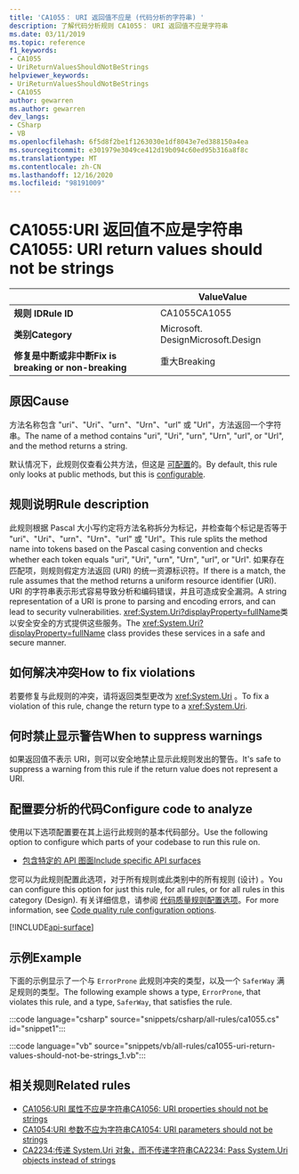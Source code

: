 ```yaml
---
title: 'CA1055： URI 返回值不应是 (代码分析的字符串) '
description: 了解代码分析规则 CA1055： URI 返回值不应是字符串
ms.date: 03/11/2019
ms.topic: reference
f1_keywords:
- CA1055
- UriReturnValuesShouldNotBeStrings
helpviewer_keywords:
- UriReturnValuesShouldNotBeStrings
- CA1055
author: gewarren
ms.author: gewarren
dev_langs:
- CSharp
- VB
ms.openlocfilehash: 6f5d8f2be1f1263030e1df8043e7ed388150a4ea
ms.sourcegitcommit: e301979e3049ce412d19b094c60ed95b316a8f8c
ms.translationtype: MT
ms.contentlocale: zh-CN
ms.lasthandoff: 12/16/2020
ms.locfileid: "98191009"
---
```

# <a name="ca1055-uri-return-values-should-not-be-strings"></a><span data-ttu-id="1e538-103">CA1055:URI 返回值不应是字符串</span><span class="sxs-lookup"><span data-stu-id="1e538-103">CA1055: URI return values should not be strings</span></span>

| | <span data-ttu-id="1e538-104">Value</span><span class="sxs-lookup"><span data-stu-id="1e538-104">Value</span></span> |
|-|-|
| <span data-ttu-id="1e538-105">**规则 ID**</span><span class="sxs-lookup"><span data-stu-id="1e538-105">**Rule ID**</span></span> |<span data-ttu-id="1e538-106">CA1055</span><span class="sxs-lookup"><span data-stu-id="1e538-106">CA1055</span></span>|
| <span data-ttu-id="1e538-107">**类别**</span><span class="sxs-lookup"><span data-stu-id="1e538-107">**Category**</span></span> |<span data-ttu-id="1e538-108">Microsoft. Design</span><span class="sxs-lookup"><span data-stu-id="1e538-108">Microsoft.Design</span></span>|
| <span data-ttu-id="1e538-109">**修复是中断或非中断**</span><span class="sxs-lookup"><span data-stu-id="1e538-109">**Fix is breaking or non-breaking**</span></span> |<span data-ttu-id="1e538-110">重大</span><span class="sxs-lookup"><span data-stu-id="1e538-110">Breaking</span></span>|

## <a name="cause"></a><span data-ttu-id="1e538-111">原因</span><span class="sxs-lookup"><span data-stu-id="1e538-111">Cause</span></span>

<span data-ttu-id="1e538-112">方法名称包含 "uri"、"Uri"、"urn"、"Urn"、"url" 或 "Url"，方法返回一个字符串。</span><span class="sxs-lookup"><span data-stu-id="1e538-112">The name of a method contains "uri", "Uri", "urn", "Urn", "url", or "Url", and the method returns a string.</span></span>

<span data-ttu-id="1e538-113">默认情况下，此规则仅查看公共方法，但这是 [可配置](#configure-code-to-analyze)的。</span><span class="sxs-lookup"><span data-stu-id="1e538-113">By default, this rule only looks at public methods, but this is [configurable](#configure-code-to-analyze).</span></span>

## <a name="rule-description"></a><span data-ttu-id="1e538-114">规则说明</span><span class="sxs-lookup"><span data-stu-id="1e538-114">Rule description</span></span>

<span data-ttu-id="1e538-115">此规则根据 Pascal 大小写约定将方法名称拆分为标记，并检查每个标记是否等于 "uri"、"Uri"、"urn"、"Urn"、"url" 或 "Url"。</span><span class="sxs-lookup"><span data-stu-id="1e538-115">This rule splits the method name into tokens based on the Pascal casing convention and checks whether each token equals "uri", "Uri", "urn", "Urn", "url", or "Url".</span></span> <span data-ttu-id="1e538-116">如果存在匹配项，则规则假定方法返回 (URI) 的统一资源标识符。</span><span class="sxs-lookup"><span data-stu-id="1e538-116">If there is a match, the rule assumes that the method returns a uniform resource identifier (URI).</span></span> <span data-ttu-id="1e538-117">URI 的字符串表示形式容易导致分析和编码错误，并且可造成安全漏洞。</span><span class="sxs-lookup"><span data-stu-id="1e538-117">A string representation of a URI is prone to parsing and encoding errors, and can lead to security vulnerabilities.</span></span> <span data-ttu-id="1e538-118"><xref:System.Uri?displayProperty=fullName>类以安全安全的方式提供这些服务。</span><span class="sxs-lookup"><span data-stu-id="1e538-118">The <xref:System.Uri?displayProperty=fullName> class provides these services in a safe and secure manner.</span></span>

## <a name="how-to-fix-violations"></a><span data-ttu-id="1e538-119">如何解决冲突</span><span class="sxs-lookup"><span data-stu-id="1e538-119">How to fix violations</span></span>

<span data-ttu-id="1e538-120">若要修复与此规则的冲突，请将返回类型更改为 <xref:System.Uri> 。</span><span class="sxs-lookup"><span data-stu-id="1e538-120">To fix a violation of this rule, change the return type to a <xref:System.Uri>.</span></span>

## <a name="when-to-suppress-warnings"></a><span data-ttu-id="1e538-121">何时禁止显示警告</span><span class="sxs-lookup"><span data-stu-id="1e538-121">When to suppress warnings</span></span>

<span data-ttu-id="1e538-122">如果返回值不表示 URI，则可以安全地禁止显示此规则发出的警告。</span><span class="sxs-lookup"><span data-stu-id="1e538-122">It's safe to suppress a warning from this rule if the return value does not represent a URI.</span></span>

## <a name="configure-code-to-analyze"></a><span data-ttu-id="1e538-123">配置要分析的代码</span><span class="sxs-lookup"><span data-stu-id="1e538-123">Configure code to analyze</span></span>

<span data-ttu-id="1e538-124">使用以下选项配置要在其上运行此规则的基本代码部分。</span><span class="sxs-lookup"><span data-stu-id="1e538-124">Use the following option to configure which parts of your codebase to run this rule on.</span></span>

- [<span data-ttu-id="1e538-125">包含特定的 API 图面</span><span class="sxs-lookup"><span data-stu-id="1e538-125">Include specific API surfaces</span></span>](#include-specific-api-surfaces)

<span data-ttu-id="1e538-126">您可以为此规则配置此选项，对于所有规则或此类别中的所有规则 (设计) 。</span><span class="sxs-lookup"><span data-stu-id="1e538-126">You can configure this option for just this rule, for all rules, or for all rules in this category (Design).</span></span> <span data-ttu-id="1e538-127">有关详细信息，请参阅 [代码质量规则配置选项](../code-quality-rule-options.md)。</span><span class="sxs-lookup"><span data-stu-id="1e538-127">For more information, see [Code quality rule configuration options](../code-quality-rule-options.md).</span></span>

[!INCLUDE[api-surface](~/includes/code-analysis/api-surface.md)]

## <a name="example"></a><span data-ttu-id="1e538-128">示例</span><span class="sxs-lookup"><span data-stu-id="1e538-128">Example</span></span>

<span data-ttu-id="1e538-129">下面的示例显示了一个与 `ErrorProne` 此规则冲突的类型，以及一个 `SaferWay` 满足规则的类型。</span><span class="sxs-lookup"><span data-stu-id="1e538-129">The following example shows a type, `ErrorProne`, that violates this rule, and a type, `SaferWay`, that satisfies the rule.</span></span>

:::code language="csharp" source="snippets/csharp/all-rules/ca1055.cs" id="snippet1":::

:::code language="vb" source="snippets/vb/all-rules/ca1055-uri-return-values-should-not-be-strings_1.vb":::

## <a name="related-rules"></a><span data-ttu-id="1e538-130">相关规则</span><span class="sxs-lookup"><span data-stu-id="1e538-130">Related rules</span></span>

- [<span data-ttu-id="1e538-131">CA1056:URI 属性不应是字符串</span><span class="sxs-lookup"><span data-stu-id="1e538-131">CA1056: URI properties should not be strings</span></span>](ca1056.md)
- [<span data-ttu-id="1e538-132">CA1054:URI 参数不应为字符串</span><span class="sxs-lookup"><span data-stu-id="1e538-132">CA1054: URI parameters should not be strings</span></span>](ca1054.md)
- [<span data-ttu-id="1e538-133">CA2234:传递 System.Uri 对象，而不传递字符串</span><span class="sxs-lookup"><span data-stu-id="1e538-133">CA2234: Pass System.Uri objects instead of strings</span></span>](ca2234.md)
